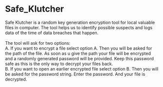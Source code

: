 # Safe_Klutcher

Safe Klutcher is a random key generation encryption tool for local valuable files in computer. The tool helps us to identify possible suspects and logs data of the time of data breaches that happen.<br/><br/>
The tool will ask for two options: <br/>
A. If you want to encrypt a file select option A. Then you will be asked for the path of the file. As soon as u give the path your file will be encrypted and a randomly generated password will be provided. Keep this password safe as this is the only way to decrypt your files back.<br/>
B. If you want to open an earlier encrypted file select option B. Then you will be asked for the password string. Enter the password. And your file is decrypted.

